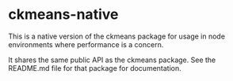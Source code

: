 # ckmeans-native

This is a native version of the ckmeans package for usage in node environments where performance is a concern.

It shares the same public API as the ckmeans package. See the README.md file for that package for documentation.
